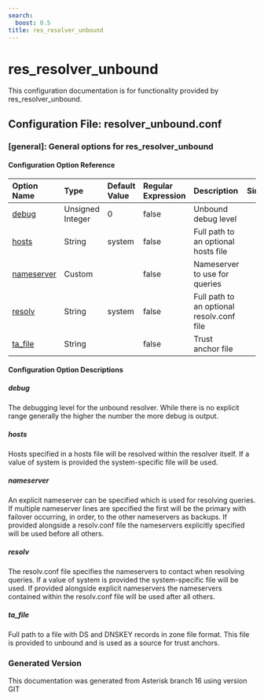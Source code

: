 ```yaml
---
search:
  boost: 0.5
title: res_resolver_unbound
---
```


# res_resolver_unbound

This configuration documentation is for functionality provided by res_resolver_unbound.

## Configuration File: resolver_unbound.conf

### [general]: General options for res_resolver_unbound

#### Configuration Option Reference

| Option Name | Type | Default Value | Regular Expression | Description | Since |
|:---|:---|:---|:---|:---|:---| 
| [debug](#debug)| Unsigned Integer| 0| false| Unbound debug level| |
| [hosts](#hosts)| String| system| false| Full path to an optional hosts file| |
| [nameserver](#nameserver)| Custom| | false| Nameserver to use for queries| |
| [resolv](#resolv)| String| system| false| Full path to an optional resolv.conf file| |
| [ta_file](#ta_file)| String| | false| Trust anchor file| |


#### Configuration Option Descriptions

##### debug

The debugging level for the unbound resolver. While there is no explicit range generally the higher the number the more debug is output.<br>


##### hosts

Hosts specified in a hosts file will be resolved within the resolver itself. If a value of system is provided the system-specific file will be used.<br>


##### nameserver

An explicit nameserver can be specified which is used for resolving queries. If multiple nameserver lines are specified the first will be the primary with failover occurring, in order, to the other nameservers as backups. If provided alongside a resolv.conf file the nameservers explicitly specified will be used before all others.<br>


##### resolv

The resolv.conf file specifies the nameservers to contact when resolving queries. If a value of system is provided the system-specific file will be used. If provided alongside explicit nameservers the nameservers contained within the resolv.conf file will be used after all others.<br>


##### ta_file

Full path to a file with DS and DNSKEY records in zone file format. This file is provided to unbound and is used as a source for trust anchors.<br>



### Generated Version

This documentation was generated from Asterisk branch 16 using version GIT 